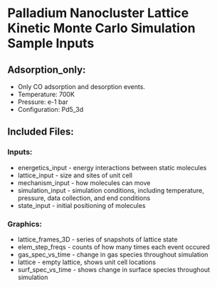 # Palladium Nanocluster Lattice Kinetic Monte Carlo Simulation Sample Inputs

## Adsorption_only:
- Only CO adsorption and desorption events.
- Temperature: 700K
- Pressure: e-1 bar
- Configuration: Pd5_3d

## Included Files:
### Inputs:
- energetics_input - energy interactions between static molecules
- lattice_input - size and sites of unit cell
- mechanism_input - how molecules can move
- simulation_input - simulation conditions, including temperature, pressure, data collection, and end conditions
- state_input - initial positioning of molecules
	
### Graphics:
- lattice_frames_3D - series of snapshots of lattice state
- elem_step_freqs - counts of how many times each event occured
- gas_spec_vs_time - change in gas species throughout simulation
- lattice - empty lattice, shows unit cell locations
- surf_spec_vs_time - shows change in surface species throughout simulation
	